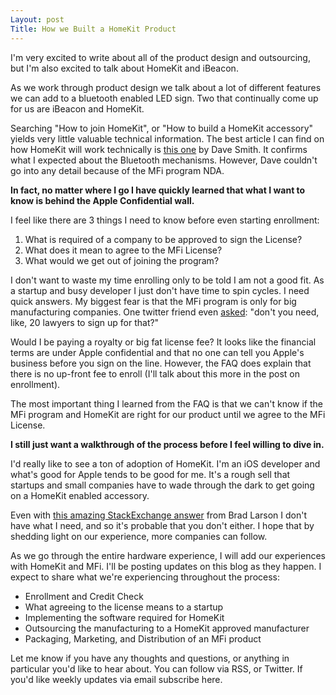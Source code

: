 ```yaml
---
Layout: post
Title: How we Built a HomeKit Product
---
```


I'm very excited to write about all of the product design and outsourcing, but I'm also excited to talk about HomeKit and iBeacon.

As we work through product design we talk about a lot of different features we can add to a bluetooth enabled LED sign. Two that continually come up for us are iBeacon and HomeKit. 

Searching "How to join HomeKit", or "How to build a HomeKit accessory" yields very little valuable technical information. The best article I can find on how HomeKit will work technically is [this one](http://www.doubleencore.com/2014/07/ios-accessory-developers/) by Dave Smith. It confirms what I expected about the Bluetooth mechanisms. However, Dave couldn't go into any detail because of the MFi program NDA. 

**In fact, no matter where I go I have quickly learned that what I want to know is behind the Apple Confidential wall.**

I feel like there are 3 things I need to know before even starting enrollment:

1. What is required of a company to be approved to sign the License?
2. What does it mean to agree to the MFi License?
3. What would we get out of joining the program?

I don't want to waste my time enrolling only to be told I am not a good fit. As a startup and busy developer I just don't have time to spin cycles. I need quick answers. My biggest fear is that the MFi program is only for big manufacturing companies. One twitter friend even [asked](https://twitter.com/drewmck/status/496721901218455552): "don't you need, like, 20 lawyers to sign up for that?"

Would I be paying a royalty or big fat license fee? It looks like the financial terms are under Apple confidential and that no one can tell you Apple's business before you sign on the line. However, the FAQ does explain that there is no up-front fee to enroll (I'll talk about this more in the post on enrollment).

The most important thing I learned from the FAQ is that we can't know if the MFi program and HomeKit are right for our product until we agree to the MFi License. 

**I still just want a walkthrough of the process before I feel willing to dive in.**

I'd really like to see a ton of adoption of HomeKit. I'm an iOS developer and what's good for Apple tends to be good for me. It's a rough sell that startups and small companies have to wade through the dark to get going on a HomeKit enabled accessory. 

Even with [this amazing StackExchange answer](http://apple.stackexchange.com/questions/11794/can-a-hobbyist-or-individual-apply-for-apples-mfi-program) from Brad Larson I don't have what I need, and so it's probable that you don't either. I hope that by shedding light on our experience, more companies can follow.

As we go through the entire hardware experience, I will add our experiences with HomeKit and MFi. I'll be posting updates on this blog as they happen. I expect to share what we're experiencing throughout the process:

* Enrollment and Credit Check
* What agreeing to the license means to a startup
* Implementing the software required for HomeKit
* Outsourcing the manufacturing to a HomeKit approved manufacturer
* Packaging, Marketing, and Distribution of an MFi product

Let me know if you have any thoughts and questions, or anything in particular you'd like to hear about. You can follow via RSS, or Twitter. If you'd like weekly updates via email subscribe here.